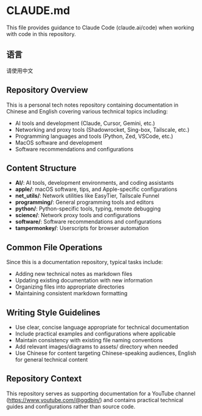 # CLAUDE.md

This file provides guidance to Claude Code (claude.ai/code) when working with code in this repository.

## 语言

请使用中文

## Repository Overview

This is a personal tech notes repository containing documentation in Chinese and English covering various technical topics including:
- AI tools and development (Claude, Cursor, Gemini, etc.)
- Networking and proxy tools (Shadowrocket, Sing-box, Tailscale, etc.)
- Programming languages and tools (Python, Zed, VSCode, etc.)
- MacOS software and development
- Software recommendations and configurations

## Content Structure

- **AI/**: AI tools, development environments, and coding assistants
- **apple/**: macOS software, tips, and Apple-specific configurations
- **net_utils/**: Network utilities like EasyTier, Tailscale Funnel
- **programming/**: General programming tools and editors
- **python/**: Python-specific tools, typing, remote debugging
- **science/**: Network proxy tools and configurations
- **software/**: Software recommendations and configurations
- **tampermonkey/**: Userscripts for browser automation

## Common File Operations

Since this is a documentation repository, typical tasks include:
- Adding new technical notes as markdown files
- Updating existing documentation with new information
- Organizing files into appropriate directories
- Maintaining consistent markdown formatting

## Writing Style Guidelines

- Use clear, concise language appropriate for technical documentation
- Include practical examples and configurations where applicable
- Maintain consistency with existing file naming conventions
- Add relevant images/diagrams to assets/ directory when needed
- Use Chinese for content targeting Chinese-speaking audiences, English for general technical content

## Repository Context

This repository serves as supporting documentation for a YouTube channel (https://www.youtube.com/@ggdbin/) and contains practical technical guides and configurations rather than source code.